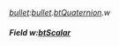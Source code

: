 _[bullet](../../modules/bullet/bullet-module.md):[bullet](../../modules/bullet/bullet-module.md).[btQuaternion](../../modules/bullet/bullet-btquaternion.md).w_
##### Field w:[btScalar](../../modules/bullet/bullet-btscalar.md)
